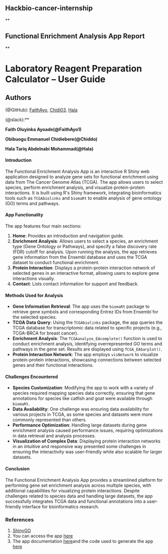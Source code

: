 ## **Hackbio-cancer-internship**

** 

## **Functional Enrichment Analysis App Report**

** 
# Laboratory Reagent Preparation Calculator – User Guide

## Authors 

(@GitHub): [FaithAyo](https://github.com/FaithAyo), [Chidi03](https://github.com/Chidi03), [Hala](https://github.com/hala2024205)

(@slack):**

**Faith Oluyinka Ayoade(@FaithAyo1)**

**Obibuogu Emmanuel Chidiebere(@Chiddo)**

**Hala Tariq Abdelnabi Mohammad(@Hala)**



#### **Introduction**
The Functional Enrichment Analysis App is an interactive R Shiny web application designed to analyze gene sets for functional enrichment using data from The Cancer Genome Atlas (TCGA). The app allows users to select species, perform enrichment analysis, and visualize protein-protein interactions. It is built using R's Shiny framework, integrating bioinformatics tools such as `TCGAbiolinks` and `biomaRt` to enable analysis of gene ontology (GO) terms and pathways.

#### **App Functionality**
The app features four main sections:

1. **Home**: Provides an introduction and navigation guide.
2. **Enrichment Analysis**: Allows users to select a species, an enrichment type (Gene Ontology or Pathways), and specify a false discovery rate (FDR) cutoff for analysis. Upon running the analysis, the app retrieves gene information from the Ensembl database and uses the TCGA dataset to conduct functional enrichment.
3. **Protein Interaction**: Displays a protein-protein interaction network of selected genes in an interactive format, allowing users to explore gene interactions visually.
4. **Contact**: Lists contact information for support and feedback.

#### **Methods Used for Analysis**
- **Gene Information Retrieval**: The app uses the `biomaRt` package to retrieve gene symbols and corresponding Entrez IDs from Ensembl for the selected species.
- **TCGA Data Query**: Using the `TCGAbiolinks` package, the app queries the TCGA database for transcriptomic data related to specific projects (e.g., TCGA-BRCA for breast cancer).
- **Enrichment Analysis**: The `TCGAanalyze_EAcomplete()` function is used to conduct enrichment analysis, identifying overrepresented GO terms and pathways in the gene set. Results are displayed using `TCGA_EAbarplot()`.
- **Protein Interaction Network**: The app employs `visNetwork` to visualize protein-protein interactions, showcasing connections between selected genes and their functional interactions.

#### **Challenges Encountered**
- **Species Customization**: Modifying the app to work with a variety of species required mapping species data correctly, ensuring that gene annotations for species like catfish and goat were available through `biomaRt`.
- **Data Availability**: One challenge was ensuring data availability for various projects in TCGA, as some species and datasets were more commonly represented than others.
- **Performance Optimization**: Handling large datasets during gene enrichment analysis caused performance issues, requiring optimizations in data retrieval and analysis processes.
- **Visualization of Complex Data**: Displaying protein interaction networks in an intuitive and responsive way presented some challenges in ensuring the interactivity was user-friendly while also scalable for larger datasets.

#### **Conclusion**
The Functional Enrichment Analysis App provides a streamlined platform for performing gene set enrichment analysis across multiple species, with additional capabilities for visualizing protein interactions. Despite challenges related to species data and handling large datasets, the app successfully integrates TCGA data and functional annotations into a user-friendly interface for bioinformatics research.

### **References**
1. [ShinyGO]((https://academic.oup.com/bioinformatics/article/36/8/2628/5688742?login=false))
2. You can access the app [here](https://hags.shinyapps.io/functionalenrichment/)
3. The app documentation [here](https://github.com/FaithAyo/HackBio_Stage_4/blob/main/stage%204/documentation.md)and the code used to generate the app [here]()



